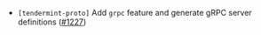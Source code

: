 - `[tendermint-proto]` Add `grpc` feature and generate gRPC server definitions
  ([#1227](https://github.com/informalsystems/tendermint-rs/issues/1227))
